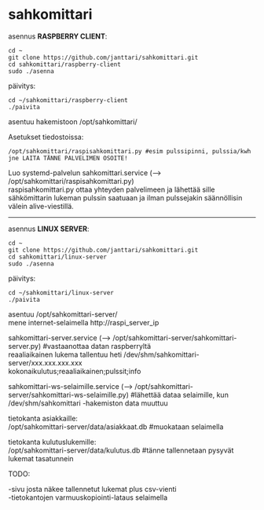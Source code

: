 # sahkomittari
asennus **RASPBERRY CLIENT**:

    cd ~
    git clone https://github.com/janttari/sahkomittari.git
    cd sahkomittari/raspberry-client
    sudo ./asenna

päivitys:

    cd ~/sahkomittari/raspberry-client
    ./paivita

asentuu hakemistoon /opt/sahkomittari/

Asetukset tiedostoissa:
```
/opt/sahkomittari/raspisahkomittari.py #esim pulssipinni, pulssia/kwh jne LAITA TÄNNE PALVELIMEN OSOITE!
```

Luo systemd-palvelun sahkomittari.service (--> /opt/sahkomittari/raspisahkomittari.py)    
raspisahkomittari.py ottaa yhteyden palvelimeen ja lähettää sille sähkömittarin lukeman pulssin saatuaan ja ilman pulssejakin säännöllisin välein alive-viestillä.  

-------
asennus **LINUX SERVER**:

    cd ~
    git clone https://github.com/janttari/sahkomittari.git
    cd sahkomittari/linux-server
    sudo ./asenna 

päivitys: 

    cd ~/sahkomittari/linux-server 
    ./paivita 


asentuu /opt/sahkomittari-server/  
mene internet-selaimella http://raspi_server_ip  
  
 sahkomittari-server.service (--> /opt/sahkomittari-server/sahkomittari-server.py) #vastaanottaa datan raspberryltä  
 reaaliaikainen lukema tallentuu heti /dev/shm/sahkomittari-server/xxx.xxx.xxx.xxx  
 kokonaikulutus;reaaliaikainen;pulssit;info  
  
 
sahkomittari-ws-selaimille.service (--> /opt/sahkomittari-server/sahkomittari-ws-selaimille.py) #lähettää dataa selaimille, kun /dev/shm/sahkomittari -hakemiston data muuttuu  
  
  
tietokanta asiakkaille:  
/opt/sahkomittari-server/data/asiakkaat.db #muokataan selaimella  
  
tietokanta kulutuslukemille:  
/opt/sahkomittari-server/data/kulutus.db #tänne tallennetaan pysyvät lukemat tasatunnein  
  
  
TODO:  
  
-sivu josta näkee tallennetut lukemat plus csv-vienti  
-tietokantojen varmuuskopiointi-lataus selaimella  

